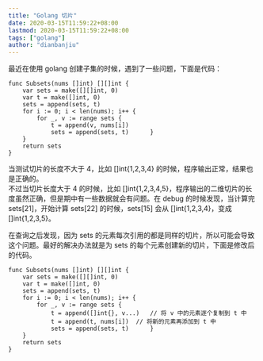```yaml
---
title: "Golang 切片"
date: 2020-03-15T11:59:22+08:00
lastmod: 2020-03-15T11:59:22+08:00
tags: ["golang"]
author: "dianbanjiu"
---
```


最近在使用 golang 创建子集的时候，遇到了一些问题，下面是代码：  

```golang
func Subsets(nums []int) [][]int {
    var sets = make([][]int, 0)
    var t = make([]int, 0)
    sets = append(sets, t)
    for i := 0; i < len(nums); i++ {
        for _, v := range sets {
            t = append(v, nums[i])
            sets = append(sets, t)      }
    }
    return sets
}
```

当测试切片的长度不大于 4，比如 []int{1,2,3,4} 的时候，程序输出正常，结果也是正确的。  
不过当切片长度大于 4 的时候，比如 []int{1,2,3,4,5}，程序输出的二维切片的长度虽然正确，但是期中有一些数据就会有问题。在 debug 的时候发现，当计算完 sets[21]，开始计算 sets[22] 的时候，sets[15] 会从 []int{1,2,3,4}，变成 []int{1,2,3,5}。  

在查询之后发现，因为 sets 的元素每次引用的都是同样的切片，所以可能会导致这个问题。最好的解决办法就是为 sets 的每个元素创建新的切片，下面是修改后的代码。  

```golang
func Subsets(nums []int) [][]int {
    var sets = make([][]int, 0)
    var t = make([]int, 0)
    sets = append(sets, t)
    for i := 0; i < len(nums); i++ {
        for _, v := range sets {
            t = append([]int{}, v...)   // 将 v 中的元素逐个复制到 t 中
            t = append(t, nums[i])  // 将新的元素再添加到 t 中
            sets = append(sets, t)      }
    }
    return sets
}
```